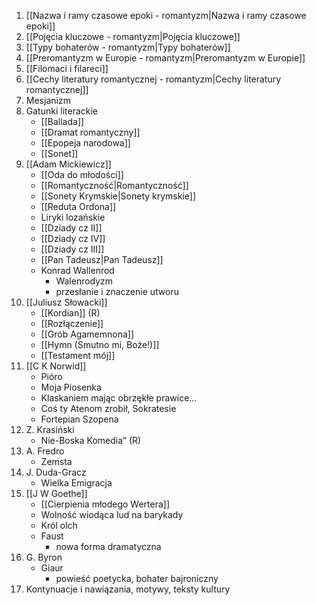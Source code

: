 1. [[Nazwa i ramy czasowe epoki - romantyzm|Nazwa i ramy czasowe epoki]]
2. [[Pojęcia kluczowe - romantyzm|Pojęcia kluczowe]]
3. [[Typy bohaterów - romantyzm|Typy bohaterów]]
4. [[Preromantyzm w Europie - romantyzm|Preromantyzm w Europie]]
5. [[Filomaci i filareci]]
6. [[Cechy literatury romantycznej - romantyzm|Cechy literatury romantycznej]]
7. Mesjanizm
8. Gatunki literackie
	- [[Ballada]]
	- [[Dramat romantyczny]]
	- [[Epopeja narodowa]]
	- [[Sonet]]
9. [[Adam Mickiewicz]]
	- [[Oda do młodości]]
	- [[Romantyczność|Romantyczność]]
	- [[Sonety Krymskie|Sonety krymskie]]
	- [[Reduta Ordona]]
	- Liryki lozańskie
	- [[Dziady cz II]]
	- [[Dziady cz IV]]
	- [[Dziady cz III]]
	- [[Pan Tadeusz|Pan Tadeusz]]
	- Konrad Wallenrod
		- Walenrodyzm
		- przesłanie i znaczenie utworu
10. [[Juliusz Słowacki]]
	- [[Kordian]] (R)
	- [[Rozłączenie]]
	- [[Grób Agamemnona]]
	- [[Hymn (Smutno mi, Boże!)]]
	- [[Testament mój]]
11. [[C K Norwid]]
	- Pióro
	- Moja Piosenka
	- Klaskaniem mając obrzękłe prawice…
	- Coś ty Atenom zrobił, Sokratesie
	- Fortepian Szopena
12. Z. Krasiński 
	- Nie-Boska Komedia” (R)
13. A. Fredro
	- Zemsta
14. J. Duda-Gracz
	- Wielka Emigracja
15. [[J W Goethe]]
	- [[Cierpienia młodego Wertera]]
	- Wolność wiodąca lud na barykady
	- Król olch
	- Faust
		- nowa forma dramatyczna
16. G. Byron
	- Giaur
		- powieść poetycka, bohater bajroniczny
17. Kontynuacje i nawiązania, motywy, teksty kultury
